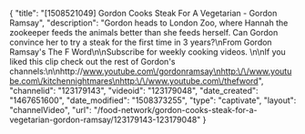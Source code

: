 {
    "title": "[1508521049] Gordon Cooks Steak For A Vegetarian - Gordon Ramsay",
    "description": "Gordon heads to London Zoo, where Hannah the zookeeper feeds the animals better than she feeds herself. Can Gordon convince her to try a steak for the first time in 3 years?\nFrom Gordon Ramsay's The F Word\n\nSubscribe for weekly cooking videos. \n\nIf you liked this clip check out the rest of Gordon's channels:\n\nhttp:\/\/www.youtube.com\/gordonramsay\nhttp:\/\/www.youtube.com\/kitchennightmares\nhttp:\/\/www.youtube.com\/thefword",
    "channelid": "123179143",
    "videoid": "123179048",
    "date_created": "1467651600",
    "date_modified": "1508373255",
    "type": "captivate",
    "layout": "channelVideo",
    "url": "\/food-network\/gordon-cooks-steak-for-a-vegetarian-gordon-ramsay\/123179143-123179048"
}